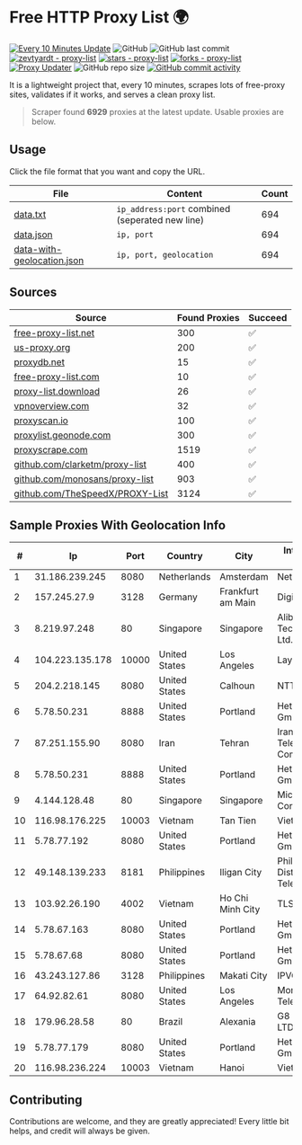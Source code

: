 
# Free HTTP Proxy List 🌍

[![Every 10 Minutes Update](https://github.com/mertguvencli/http-proxy-list/actions/workflows/main.yml/badge.svg?branch=main)](https://github.com/mertguvencli/http-proxy-list/actions/workflows/main.yml)
![GitHub](https://img.shields.io/github/license/mertguvencli/http-proxy-list)
![GitHub last commit](https://img.shields.io/github/last-commit/mertguvencli/http-proxy-list)
[![zevtyardt - proxy-list](https://img.shields.io/static/v1?label=zevtyardt&message=proxy-list&color=blue&logo=github)](https://github.com/zevtyardt/proxy-list "Go to GitHub repo")
[![stars - proxy-list](https://img.shields.io/github/stars/zevtyardt/proxy-list?style=social)](https://github.com/zevtyardt/proxy-list)
[![forks - proxy-list](https://img.shields.io/github/forks/zevtyardt/proxy-list?style=social)](https://github.com/zevtyardt/proxy-list)
[![Proxy Updater](https://github.com/zevtyardt/proxy-list/workflows/Proxy%20Updater/badge.svg)](https://github.com/zevtyardt/proxy-list/actions?query=workflow:"Proxy+Updater")
![GitHub repo size](https://img.shields.io/github/repo-size/zevtyardt/proxy-list)
[![GitHub commit activity](https://img.shields.io/github/commit-activity/m/zevtyardt/proxy-list?logo=commits)](https://github.com/zevtyardt/proxy-list/commits/main)

It is a lightweight project that, every 10 minutes, scrapes lots of free-proxy sites, validates if it works, and serves a clean proxy list.

> Scraper found **6929** proxies at the latest update. Usable proxies are below.

## Usage

Click the file format that you want and copy the URL.

|File|Content|Count|
|----|-------|-----|
|[data.txt](https://raw.githubusercontent.com/mertguvencli/http-proxy-list/main/proxy-list/data.txt)|`ip_address:port` combined (seperated new line)|694|
|[data.json](https://raw.githubusercontent.com/mertguvencli/http-proxy-list/main/proxy-list/data.json)|`ip, port`|694|
|[data-with-geolocation.json](https://raw.githubusercontent.com/mertguvencli/http-proxy-list/main/proxy-list/data-with-geolocation.json)|`ip, port, geolocation`|694|

## Sources

|Source|Found Proxies|Succeed|
|------|-------------|-------|
|[free-proxy-list.net](https://free-proxy-list.net)|300|✅|
|[us-proxy.org](https://www.us-proxy.org)|200|✅|
|[proxydb.net](http://proxydb.net)|15|✅|
|[free-proxy-list.com](https://free-proxy-list.com/?page=&port=&type%5B%5D=http&type%5B%5D=https&up_time=0&search=Search)|10|✅|
|[proxy-list.download](https://www.proxy-list.download/HTTP)|26|✅|
|[vpnoverview.com](https://vpnoverview.com/privacy/anonymous-browsing/free-proxy-servers)|32|✅|
|[proxyscan.io](https://www.proxyscan.io)|100|✅|
|[proxylist.geonode.com](https://proxylist.geonode.com/api/proxy-list?limit=300&page=1&sort_by=lastChecked&sort_type=desc&protocols=http,https)|300|✅|
|[proxyscrape.com](https://api.proxyscrape.com/v2/?request=displayproxies&protocol=http&timeout=10000&country=all&ssl=all&anonymity=all)|1519|✅|
|[github.com/clarketm/proxy-list](https://raw.githubusercontent.com/clarketm/proxy-list/master/proxy-list-raw.txt)|400|✅|
|[github.com/monosans/proxy-list](https://raw.githubusercontent.com/monosans/proxy-list/main/proxies/http.txt)|903|✅|
|[github.com/TheSpeedX/PROXY-List](https://raw.githubusercontent.com/TheSpeedX/PROXY-List/master/http.txt)|3124|✅|


## Sample Proxies With Geolocation Info

|#|Ip|Port|Country|City|Internet Service Provider|
|-|--|----|-------|----|-------------------------|
|1|31.186.239.245|8080|Netherlands|Amsterdam|NetSkope Inc|
|2|157.245.27.9|3128|Germany|Frankfurt am Main|DigitalOcean, LLC|
|3|8.219.97.248|80|Singapore|Singapore|Alibaba (US) Technology Co., Ltd.|
|4|104.223.135.178|10000|United States|Los Angeles|LayerHost|
|5|204.2.218.145|8080|United States|Calhoun|NTT America, Inc.|
|6|5.78.50.231|8888|United States|Portland|Hetzner Online GmbH|
|7|87.251.155.90|8080|Iran|Tehran|Iran Telecommunication Company PJS|
|8|5.78.50.231|8888|United States|Portland|Hetzner Online GmbH|
|9|4.144.128.48|80|Singapore|Singapore|Microsoft Corporation|
|10|116.98.176.225|10003|Vietnam|Tan Tien|Viettel Corporation|
|11|5.78.77.192|8080|United States|Portland|Hetzner Online GmbH|
|12|49.148.139.233|8181|Philippines|Iligan City|Philippine Long Distance Telephone Co.|
|13|103.92.26.190|4002|Vietnam|Ho Chi Minh City|TLSOFT|
|14|5.78.67.163|8080|United States|Portland|Hetzner Online GmbH|
|15|5.78.67.68|8080|United States|Portland|Hetzner Online GmbH|
|16|43.243.127.86|3128|Philippines|Makati City|IPVG|
|17|64.92.82.61|8080|United States|Los Angeles|Momentum Telecom, Inc.|
|18|179.96.28.58|80|Brazil|Alexania|G8 NETWORKS LTDA|
|19|5.78.77.179|8080|United States|Portland|Hetzner Online GmbH|
|20|116.98.236.224|10003|Vietnam|Hanoi|Viettel Corporation|



## Contributing

Contributions are welcome, and they are greatly appreciated! Every
little bit helps, and credit will always be given.

